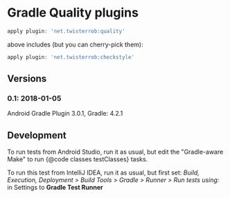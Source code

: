 # Gradle Quality plugins

```gradle
apply plugin: 'net.twisterrob:quality'
```
above includes (but you can cherry-pick them):
```gradle
apply plugin: 'net.twisterrob:checkstyle'
```


## Versions

### 0.1: 2018-01-05
Android Gradle Plugin 3.0.1, Gradle: 4.2.1


## Development

To run tests from Android Studio, run it as usual, but edit the "Gradle-aware Make" to run {@code classes testClasses} tasks.

To run this test from IntelliJ IDEA, run it as usual, but first set: *Build, Execution, Deployment > Build Tools > Gradle > Runner > Run tests using:* in Settings to **Gradle Test Runner**
